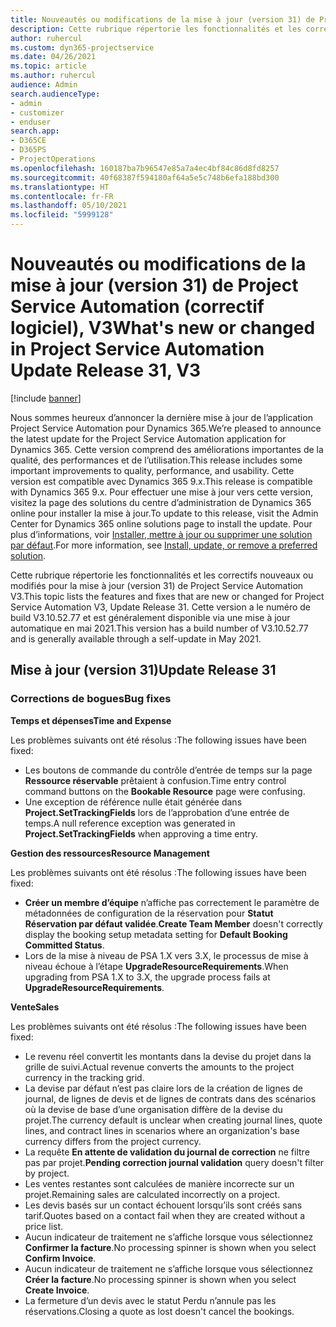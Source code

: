 ```yaml
---
title: Nouveautés ou modifications de la mise à jour (version 31) de Project Service Automation (correctif logiciel), V3
description: Cette rubrique répertorie les fonctionnalités et les correctifs disponibles pour la mise à jour (version 31) de Project Service Automation, V3.
author: ruhercul
ms.custom: dyn365-projectservice
ms.date: 04/26/2021
ms.topic: article
ms.author: ruhercul
audience: Admin
search.audienceType:
- admin
- customizer
- enduser
search.app:
- D365CE
- D365PS
- ProjectOperations
ms.openlocfilehash: 160187ba7b96547e85a7a4ec4bf84c86d8fd8257
ms.sourcegitcommit: 40f68387f594180af64a5e5c748b6efa188bd300
ms.translationtype: HT
ms.contentlocale: fr-FR
ms.lasthandoff: 05/10/2021
ms.locfileid: "5999128"
---
```

# <a name="whats-new-or-changed-in-project-service-automation-update-release-31-v3"></a><span data-ttu-id="46a33-103">Nouveautés ou modifications de la mise à jour (version 31) de Project Service Automation (correctif logiciel), V3</span><span class="sxs-lookup"><span data-stu-id="46a33-103">What's new or changed in Project Service Automation Update Release 31, V3</span></span>

[!include [banner](../includes/psa-now-project-operations.md)]

<span data-ttu-id="46a33-104">Nous sommes heureux d’annoncer la dernière mise à jour de l’application Project Service Automation pour Dynamics 365.</span><span class="sxs-lookup"><span data-stu-id="46a33-104">We’re pleased to announce the latest update for the Project Service Automation application for Dynamics 365.</span></span> <span data-ttu-id="46a33-105">Cette version comprend des améliorations importantes de la qualité, des performances et de l’utilisation.</span><span class="sxs-lookup"><span data-stu-id="46a33-105">This release includes some important improvements to quality, performance, and usability.</span></span> <span data-ttu-id="46a33-106">Cette version est compatible avec Dynamics 365 9.x.</span><span class="sxs-lookup"><span data-stu-id="46a33-106">This release is compatible with Dynamics 365 9.x.</span></span> <span data-ttu-id="46a33-107">Pour effectuer une mise à jour vers cette version, visitez la page des solutions du centre d’administration de Dynamics 365 online pour installer la mise à jour.</span><span class="sxs-lookup"><span data-stu-id="46a33-107">To update to this release, visit the Admin Center for Dynamics 365 online solutions page to install the update.</span></span> <span data-ttu-id="46a33-108">Pour plus d’informations, voir [Installer, mettre à jour ou supprimer une solution par défaut](/power-platform/admin/install-remove-preferred-solution).</span><span class="sxs-lookup"><span data-stu-id="46a33-108">For more information, see [Install, update, or remove a preferred solution](/power-platform/admin/install-remove-preferred-solution).</span></span>

<span data-ttu-id="46a33-109">Cette rubrique répertorie les fonctionnalités et les correctifs nouveaux ou modifiés pour la mise à jour (version 31) de Project Service Automation V3.</span><span class="sxs-lookup"><span data-stu-id="46a33-109">This topic lists the features and fixes that are new or changed for Project Service Automation V3, Update Release 31.</span></span> <span data-ttu-id="46a33-110">Cette version a le numéro de build V3.10.52.77 et est généralement disponible via une mise à jour automatique en mai 2021.</span><span class="sxs-lookup"><span data-stu-id="46a33-110">This version has a build number of V3.10.52.77 and is generally available through a self-update in May 2021.</span></span>

## <a name="update-release-31"></a><span data-ttu-id="46a33-111">Mise à jour (version 31)</span><span class="sxs-lookup"><span data-stu-id="46a33-111">Update Release 31</span></span>

### <a name="bug-fixes"></a><span data-ttu-id="46a33-112">Corrections de bogues</span><span class="sxs-lookup"><span data-stu-id="46a33-112">Bug fixes</span></span>

<span data-ttu-id="46a33-113">**Temps et dépenses**</span><span class="sxs-lookup"><span data-stu-id="46a33-113">**Time and Expense**</span></span>

<span data-ttu-id="46a33-114">Les problèmes suivants ont été résolus :</span><span class="sxs-lookup"><span data-stu-id="46a33-114">The following issues have been fixed:</span></span>

- <span data-ttu-id="46a33-115">Les boutons de commande du contrôle d’entrée de temps sur la page **Ressource réservable** prêtaient à confusion.</span><span class="sxs-lookup"><span data-stu-id="46a33-115">Time entry control command buttons on the **Bookable Resource** page were confusing.</span></span>
- <span data-ttu-id="46a33-116">Une exception de référence nulle était générée dans **Project.SetTrackingFields** lors de l’approbation d’une entrée de temps.</span><span class="sxs-lookup"><span data-stu-id="46a33-116">A null reference exception was generated in **Project.SetTrackingFields** when approving a time entry.</span></span>

<span data-ttu-id="46a33-117">**Gestion des ressources**</span><span class="sxs-lookup"><span data-stu-id="46a33-117">**Resource Management**</span></span>

<span data-ttu-id="46a33-118">Les problèmes suivants ont été résolus :</span><span class="sxs-lookup"><span data-stu-id="46a33-118">The following issues have been fixed:</span></span>

- <span data-ttu-id="46a33-119">**Créer un membre d’équipe** n’affiche pas correctement le paramètre de métadonnées de configuration de la réservation pour **Statut Réservation par défaut validée**.</span><span class="sxs-lookup"><span data-stu-id="46a33-119">**Create Team Member** doesn't correctly display the booking setup metadata setting for **Default Booking Committed Status**.</span></span>
- <span data-ttu-id="46a33-120">Lors de la mise à niveau de PSA 1.X vers 3.X, le processus de mise à niveau échoue à l’étape **UpgradeResourceRequirements**.</span><span class="sxs-lookup"><span data-stu-id="46a33-120">When upgrading from PSA 1.X to 3.X, the upgrade process fails at **UpgradeResourceRequirements**.</span></span>


<span data-ttu-id="46a33-121">**Vente**</span><span class="sxs-lookup"><span data-stu-id="46a33-121">**Sales**</span></span>

<span data-ttu-id="46a33-122">Les problèmes suivants ont été résolus :</span><span class="sxs-lookup"><span data-stu-id="46a33-122">The following issues have been fixed:</span></span>

- <span data-ttu-id="46a33-123">Le revenu réel convertit les montants dans la devise du projet dans la grille de suivi.</span><span class="sxs-lookup"><span data-stu-id="46a33-123">Actual revenue converts the amounts to the project currency in the tracking grid.</span></span>
- <span data-ttu-id="46a33-124">La devise par défaut n’est pas claire lors de la création de lignes de journal, de lignes de devis et de lignes de contrats dans des scénarios où la devise de base d’une organisation diffère de la devise du projet.</span><span class="sxs-lookup"><span data-stu-id="46a33-124">The currency default is unclear when creating journal lines, quote lines, and contract lines in scenarios where an organization's base currency differs from the project currency.</span></span>
- <span data-ttu-id="46a33-125">La requête **En attente de validation du journal de correction** ne filtre pas par projet.</span><span class="sxs-lookup"><span data-stu-id="46a33-125">**Pending correction journal validation** query doesn't filter by project.</span></span>
- <span data-ttu-id="46a33-126">Les ventes restantes sont calculées de manière incorrecte sur un projet.</span><span class="sxs-lookup"><span data-stu-id="46a33-126">Remaining sales are calculated incorrectly on a project.</span></span>
- <span data-ttu-id="46a33-127">Les devis basés sur un contact échouent lorsqu’ils sont créés sans tarif.</span><span class="sxs-lookup"><span data-stu-id="46a33-127">Quotes based on a contact fail when they are created without a price list.</span></span>
- <span data-ttu-id="46a33-128">Aucun indicateur de traitement ne s’affiche lorsque vous sélectionnez **Confirmer la facture**.</span><span class="sxs-lookup"><span data-stu-id="46a33-128">No processing spinner is shown when you select **Confirm Invoice**.</span></span>
- <span data-ttu-id="46a33-129">Aucun indicateur de traitement ne s’affiche lorsque vous sélectionnez **Créer la facture**.</span><span class="sxs-lookup"><span data-stu-id="46a33-129">No processing spinner is shown when you select **Create Invoice**.</span></span>
- <span data-ttu-id="46a33-130">La fermeture d’un devis avec le statut Perdu n’annule pas les réservations.</span><span class="sxs-lookup"><span data-stu-id="46a33-130">Closing a quote as lost doesn't cancel the bookings.</span></span>







